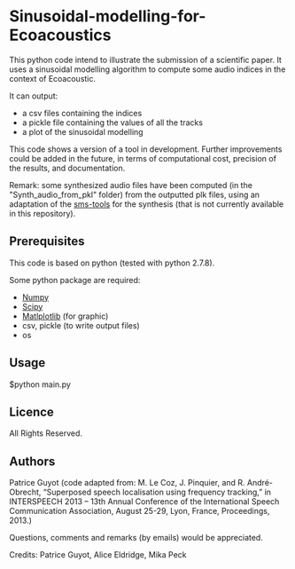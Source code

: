 # Sinusoidal-modelling-for-Ecoacoustics

This python code intend to illustrate the submission of a scientific paper. It uses a sinusoidal modelling algorithm to compute some audio indices in the context of Ecoacoustic.

It can output:
 * a csv files containing the indices
 * a pickle file containing the values of all the tracks
 * a plot of the sinusoidal modelling

This code shows a version of a tool in development. Further improvements could be added in the future, in terms of computational cost, precision of the results, and documentation. 

 
Remark: some synthesized audio files have been computed (in the "Synth_audio_from_pkl" folder) from the outputted plk files, using an adaptation of the [sms-tools](https://github.com/MTG/sms-tools) for the synthesis (that is not currently available in this repository). 


## Prerequisites

This code is based on python (tested with python 2.7.8).

Some python package are required:

 * [Numpy](http://www.numpy.org/)
 * [Scipy](http://www.scipy.org/)
 * [Matlplotlib](http://matplotlib.org/) (for graphic)
 * csv, pickle (to write output files)
 * os
 
## Usage

$python main.py


## Licence

All Rights Reserved.

## Authors

Patrice Guyot
(code adapted from: M. Le Coz, J. Pinquier, and R. André-Obrecht, “Superposed speech localisation using frequency tracking,” in INTERSPEECH 2013 – 13th Annual Conference of the International Speech Communication Association, August 25-29, Lyon, France, Proceedings, 2013.)
    
Questions, comments and remarks (by emails) would be appreciated.   
    
Credits: Patrice Guyot, Alice Eldridge, Mika Peck
